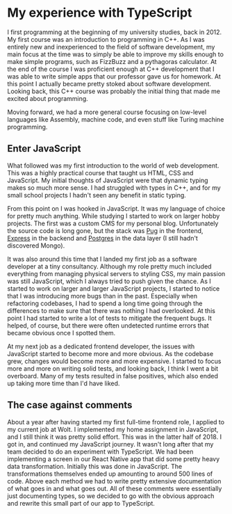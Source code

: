 # My experience with TypeScript

I first programming at the beginning of my university studies, back in 2012. My first course was an introduction to programming in C++. As I was entirely new and inexperienced to the field of software development, my main focus at the time was to simply be able to improve my skills enough to make simple programs, such as FizzBuzz and a pythagoras calculator. At the end of the course I was proficient enough at C++ development that I was able to write simple apps that our professor gave us for homework. At this point I actually became pretty stoked about software development. Looking back, this C++ course was probably the initial thing that made me excited about programming.

Moving forward, we had a more general course focusing on low-level languages like Assembly, machine code, and even stuff like Turing machine programming.

## Enter JavaScript

What followed was my first introduction to the world of web development. This was a highly practical course that taught us HTML, CSS and JavaScript. My initial thoughts of JavaScript were that dynamic typing makes so much more sense. I had struggled with types in C++, and for my small school projects I hadn't seen any benefit in static typing.

From this point on I was hooked in JavaScript. It was my language of choice for pretty much anything. While studying I started to work on larger hobby projects. The first was a custom CMS for my personal blog. Unfortunately the source code is long gone, but the stack was [Pug](https://pugjs.org/) in the frontend, [Express](https://expressjs.com/) in the backend and [Postgres](https://www.postgresql.org/) in the data layer (I still hadn't discovered Mongo). 

It was also around this time that I landed my first job as a software developer at a tiny consultancy. Although my role pretty much included everything from managing physical servers to styling CSS, my main passion was still JavaScript, which I always tried to push given the chance. As I started to work on larger and larger JavaScript projects, I started to notice that I was introducing more bugs than in the past. Especially when refactoring codebases, I had to spend a long time going through the differences to make sure that there was nothing I had overlooked. At this point I had started to write a lot of tests to mitigate the frequent bugs. It helped, of course, but there were often undetected runtime errors that became obvious once I spotted them.

At my next job as a dedicated frontend developer, the issues with JavaScript started to become more and more obvious. As the codebase grew, changes would become more and more expensive. I started to focus more and more on writing solid tests, and looking back, I think I went a bit overboard. Many of my tests resulted in false positives, which also ended up taking more time than I'd have liked. 

## The case against comments

About a year after having started my first full-time frontend role, I applied to my current job at Wolt. I implemented my home assignment in JavaScript, and I still think it was pretty solid effort. This was in the latter half of 2018. I got in, and continued my JavaScript journey. It wasn't long after that my team decided to do an experiment with TypeScript. We had been implementing a screen in our React Native app that did some pretty heavy data transformation. Initially this was done in JavaScript. The transformations themselves ended up amounting to around 500 lines of code. Above each method we had to write pretty extensive documentation of what goes in and what goes out. All of these comments were essentially just documenting types, so we decided to go with the obvious approach and rewrite this small part of our app to TypeScript. 
